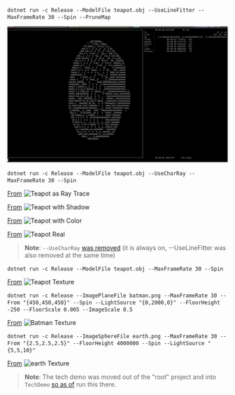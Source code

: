 ```
dotnet run -c Release --ModelFile teapot.obj --UseLineFitter --MaxFrameRate 30 --Spin --PruneMap
```

![Teapot as Line Mess](docs/teapot_line.gif)

```
dotnet run -c Release --ModelFile teapot.obj --UseCharRay --MaxFrameRate 30 --Spin
```
[From](https://github.com/boxofyellow/Ascii3dEngine/commit/0ed839bb0871f6ed2ca72fc800f2c53c66349c12)
![Teapot as Ray Trace](docs/teapot_ray.gif)

[From](https://github.com/boxofyellow/Ascii3dEngine/commit/ac1f2c13e3a026f22818d82b8ed9f36a9c91b4d6)
![Teapot with Shadow](docs/teapot_shadow.gif)

[From](https://github.com/boxofyellow/Ascii3dEngine/commit/ffdbd909c46ac134803e61241dffc025d1a94e75)
![Teapot with Color](docs/teapot_color.gif)

[From](https://github.com/boxofyellow/Ascii3dEngine/commit/ec9deff351cc36d96c192c9f21c3b7f6438b6ee4)
![Teapot Real](docs/teapot_real.gif)

> **Note**: `--UseCharRay` [was removed](https://github.com/boxofyellow/Ascii3dEngine/commit/0ea672d9aaf0cc4a0bdb9b6eeb1b492359c237a4) (it is always on, --UseLineFitter was also removed at the same time)

```
dotnet run -c Release --ModelFile teapot.obj --MaxFrameRate 30 --Spin
```

[From](https://github.com/boxofyellow/Ascii3dEngine/commit/0ff303be1fa0c361558da009ea2f57b09a149b6f)
![Teapot Texture](docs/teapot_texture.gif)

```
dotnet run -c Release --ImagePlaneFile batman.png --MaxFrameRate 30 --From "{450,450,450}" --Spin --LightSource "{0,2000,0}" --FloorHeight -250 --FloorScale 0.005 --ImageScale 0.5
```

[From](https://github.com/boxofyellow/Ascii3dEngine/commit/f52a94df1a658ed91c3876823f67e9a04e4c92d2)
![Batman Texture](docs/batman_texture.gif)

```
dotnet run -c Release --ImageSphereFile earth.png --MaxFrameRate 30 --From "{2.5,2.5,2.5}" --FloorHeight 4000000 --Spin --LightSource "{5,5,10}"
```

[From](https://github.com/boxofyellow/Ascii3dEngine/commit/0a83dbe6c1f3d618998d9a686084695ebea17c45)
![earth Texture](docs/sphere_texture.gif)

> **Note**: The tech demo was moved out of the "root" project and into `TechDemo` [so as of](https://github.com/boxofyellow/Ascii3dEngine/commit/0ea672d9aaf0cc4a0bdb9b6eeb1b492359c237a4) run this there.
